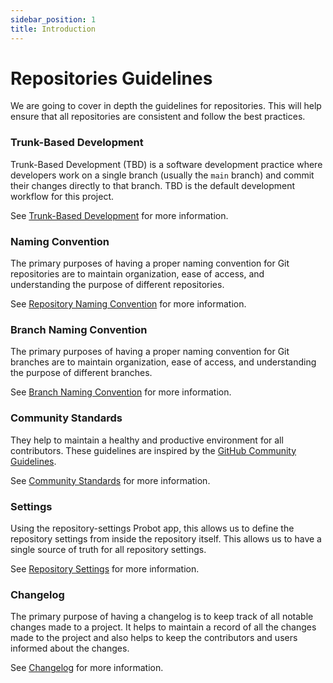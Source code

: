 ```yaml
---
sidebar_position: 1
title: Introduction
---
```


# Repositories Guidelines

We are going to cover in depth the guidelines for repositories. This will help ensure that all repositories are consistent and follow the best practices.

### Trunk-Based Development

Trunk-Based Development (TBD) is a software development practice where developers work on a single branch (usually the `main` branch) and commit their changes directly to that branch. TBD is the default development workflow for this project.

See [Trunk-Based Development](./trunk-based-development) for more information.

### Naming Convention

The primary purposes of having a proper naming convention for Git repositories are to maintain organization, ease of access, and understanding the purpose of different repositories.

See [Repository Naming Convention](./repository-naming-convention) for more information.

### Branch Naming Convention

The primary purposes of having a proper naming convention for Git branches are to maintain organization, ease of access, and understanding the purpose of different branches.

See [Branch Naming Convention](./branch-naming-convention) for more information.

### Community Standards

They help to maintain a healthy and productive environment for all contributors.
These guidelines are inspired by the [GitHub Community Guidelines](https://opensource.guide/).

See [Community Standards](./community-standards) for more information.

### Settings

Using the repository-settings Probot app, this allows us to define the repository settings from inside the repository itself. This allows us to have a single source of truth for all repository settings.

See [Repository Settings](./settings) for more information.

### Changelog

The primary purpose of having a changelog is to keep track of all notable changes made to a project. It helps to maintain a record of all the changes made to the project and also helps to keep the contributors and users informed about the changes.

See [Changelog](./changelog) for more information.
